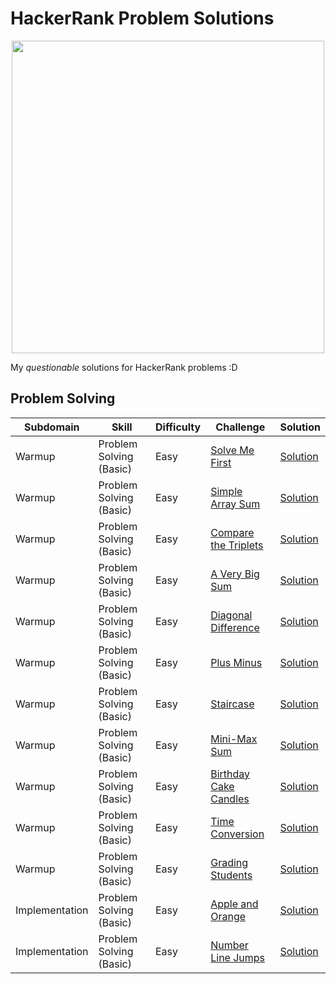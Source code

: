 # HackerRank Problem Solutions

<p align="center" width="100%">
  <img src = https://wizardsourcer.com/wp-content/uploads/2021/10/HackerRank-logo.png width = "500">
</p>

My *questionable* solutions for HackerRank problems :D

Problem Solving
---

| Subdomain | Skill | Difficulty | Challenge | Solution
|---|---|---|---|---|
| Warmup | Problem Solving (Basic) | Easy | [Solve Me First](https://www.hackerrank.com/challenges/solve-me-first/problem) | [Solution](https://github.com/nadiarizkyhairunnisa/hackerrank-solutions/tree/main/algorithms/Solve%20Me%20First)
| Warmup | Problem Solving (Basic) | Easy | [Simple Array Sum](https://www.hackerrank.com/challenges/simple-array-sum/problem) | [Solution](https://github.com/nadiarizkyhairunnisa/hackerrank-solutions/tree/main/algorithms/Simple%20Array%20Sum)
| Warmup | Problem Solving (Basic) | Easy | [Compare the Triplets](https://www.hackerrank.com/challenges/compare-the-triplets/problem) | [Solution](https://github.com/nadiarizkyhairunnisa/hackerrank-solutions/tree/main/algorithms/Compare%20The%20Triplets)
| Warmup | Problem Solving (Basic) | Easy | [A Very Big Sum](https://www.hackerrank.com/challenges/a-very-big-sum/problem) | [Solution](https://github.com/nadiarizkyhairunnisa/hackerrank-solutions/tree/main/algorithms/A%20Very%20Big%20Sum)
| Warmup | Problem Solving (Basic) | Easy | [Diagonal Difference](https://www.hackerrank.com/challenges/diagonal-difference/problem) | [Solution](https://github.com/nadiarizkyhairunnisa/hackerrank-solutions/tree/main/algorithms/Diagonal%20Difference)
| Warmup | Problem Solving (Basic) | Easy | [Plus Minus](https://www.hackerrank.com/challenges/plus-minus/problem) | [Solution](https://github.com/nadiarizkyhairunnisa/hackerrank-solutions/tree/main/algorithms/Plus%20Minus)
| Warmup | Problem Solving (Basic) | Easy | [Staircase](https://www.hackerrank.com/challenges/staircase/problem) | [Solution](https://github.com/nadiarizkyhairunnisa/hackerrank-solutions/tree/main/algorithms/Staircase)
| Warmup | Problem Solving (Basic) | Easy | [Mini-Max Sum](https://www.hackerrank.com/challenges/mini-max-sum/problem) | [Solution](https://github.com/nadiarizkyhairunnisa/hackerrank-solutions/tree/main/algorithms/Mini-Max%20Sum)
| Warmup | Problem Solving (Basic) | Easy | [Birthday Cake Candles](https://www.hackerrank.com/challenges/birthday-cake-candles/problem) |[Solution](https://github.com/nadiarizkyhairunnisa/hackerrank-solutions/tree/main/algorithms/Birthday%20Cake%20Candles)
| Warmup | Problem Solving (Basic) | Easy | [Time Conversion](https://www.hackerrank.com/challenges/time-conversion/problem) | [Solution](https://github.com/nadiarizkyhairunnisa/hackerrank-solutions/tree/main/algorithms/Time%20Conversion)
| Warmup | Problem Solving (Basic) | Easy | [Grading Students](https://www.hackerrank.com/challenges/grading/problem) | [Solution](https://github.com/nadiarizkyhairunnisa/hackerrank-solutions/tree/main/algorithms/Grading%20Students)
| Implementation | Problem Solving (Basic) | Easy | [Apple and Orange](https://www.hackerrank.com/challenges/apple-and-orange/problem) | [Solution](https://github.com/nadiarizkyhairunnisa/hackerrank-solutions/tree/main/algorithms/Apple%20and%20Orange)
| Implementation | Problem Solving (Basic) | Easy | [Number Line Jumps](https://www.hackerrank.com/challenges/kangaroo/problem) | [Solution](https://github.com/nadiarizkyhairunnisa/hackerrank-solutions/tree/main/algorithms/Number%20Line%20Jumps)
